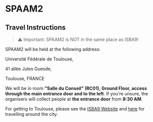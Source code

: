 # SPAAM2

## Travel Instructions

> :warning: Important: SPAAM2 is NOT in the same place as ISBA9!

SPAAM2 will be held at the following address:

Université Fédérale de Toulouse,

41 allée Jules Guesde,

Toulouse, FRANCE

We will be in room **"Salle  du  Conseil" (RC01), Ground Floor, access through the main entrance door and to the left**. If you're unsure, the organisers will collect people at **the entrance door** from **8:30 AM**. 

For getting to Toulouse, please see the [ISBA9 Website](https://isba9.sciencesconf.org/resource/page/id/6) and [here](https://isba9.sciencesconf.org/resource/page/id/14) for travelling around the city.
